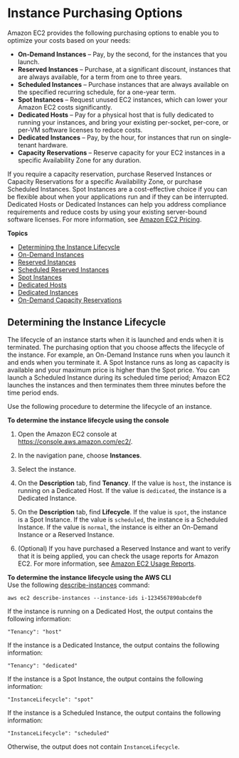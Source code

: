 # Instance Purchasing Options<a name="instance-purchasing-options"></a>

Amazon EC2 provides the following purchasing options to enable you to optimize your costs based on your needs:
+ **On\-Demand Instances** – Pay, by the second, for the instances that you launch\.
+ **Reserved Instances** – Purchase, at a significant discount, instances that are always available, for a term from one to three years\.
+ **Scheduled Instances** – Purchase instances that are always available on the specified recurring schedule, for a one\-year term\.
+ **Spot Instances** – Request unused EC2 instances, which can lower your Amazon EC2 costs significantly\.
+ **Dedicated Hosts** – Pay for a physical host that is fully dedicated to running your instances, and bring your existing per\-socket, per\-core, or per\-VM software licenses to reduce costs\.
+ **Dedicated Instances** – Pay, by the hour, for instances that run on single\-tenant hardware\. 
+ **Capacity Reservations** – Reserve capacity for your EC2 instances in a specific Availability Zone for any duration\.

If you require a capacity reservation, purchase Reserved Instances or Capacity Reservations for a specific Availability Zone, or purchase Scheduled Instances\. Spot Instances are a cost\-effective choice if you can be flexible about when your applications run and if they can be interrupted\. Dedicated Hosts or Dedicated Instances can help you address compliance requirements and reduce costs by using your existing server\-bound software licenses\. For more information, see [Amazon EC2 Pricing](https://aws.amazon.com/ec2/pricing/)\.

**Topics**
+ [Determining the Instance Lifecycle](#check-instance-lifecycle)
+ [On\-Demand Instances](ec2-on-demand-instances.md)
+ [Reserved Instances](ec2-reserved-instances.md)
+ [Scheduled Reserved Instances](ec2-scheduled-instances.md)
+ [Spot Instances](using-spot-instances.md)
+ [Dedicated Hosts](dedicated-hosts-overview.md)
+ [Dedicated Instances](dedicated-instance.md)
+ [On\-Demand Capacity Reservations](ec2-capacity-reservations.md)

## Determining the Instance Lifecycle<a name="check-instance-lifecycle"></a>

The lifecycle of an instance starts when it is launched and ends when it is terminated\. The purchasing option that you choose affects the lifecycle of the instance\. For example, an On\-Demand Instance runs when you launch it and ends when you terminate it\. A Spot Instance runs as long as capacity is available and your maximum price is higher than the Spot price\. You can launch a Scheduled Instance during its scheduled time period; Amazon EC2 launches the instances and then terminates them three minutes before the time period ends\.

Use the following procedure to determine the lifecycle of an instance\.

**To determine the instance lifecycle using the console**

1. Open the Amazon EC2 console at [https://console\.aws\.amazon\.com/ec2/](https://console.aws.amazon.com/ec2/)\.

1. In the navigation pane, choose **Instances**\.

1. Select the instance\.

1. On the **Description** tab, find **Tenancy**\. If the value is `host`, the instance is running on a Dedicated Host\. If the value is `dedicated`, the instance is a Dedicated Instance\.

1. On the **Description** tab, find **Lifecycle**\. If the value is `spot`, the instance is a Spot Instance\. If the value is `scheduled`, the instance is a Scheduled Instance\. If the value is `normal`, the instance is either an On\-Demand Instance or a Reserved Instance\.

1. \(Optional\) If you have purchased a Reserved Instance and want to verify that it is being applied, you can check the usage reports for Amazon EC2\. For more information, see [Amazon EC2 Usage Reports](usage-reports.md)\.

**To determine the instance lifecycle using the AWS CLI**  
Use the following [describe\-instances](https://docs.aws.amazon.com/cli/latest/reference/ec2/describe-instances.html) command:

```
aws ec2 describe-instances --instance-ids i-1234567890abcdef0
```

If the instance is running on a Dedicated Host, the output contains the following information:

```
"Tenancy": "host"
```

If the instance is a Dedicated Instance, the output contains the following information:

```
"Tenancy": "dedicated"
```

If the instance is a Spot Instance, the output contains the following information:

```
"InstanceLifecycle": "spot"
```

If the instance is a Scheduled Instance, the output contains the following information:

```
"InstanceLifecycle": "scheduled"
```

Otherwise, the output does not contain `InstanceLifecycle`\.